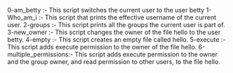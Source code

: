 0-am_betty :- This script switches the current user to the user betty
1-Who_am_i :- This script that prints the effective username of the current user.
2-groups :- This script prints all the groups the current user is part of.
3-new_owner :- This script changes the owner of the file hello to the user betty.
4-empty :- This script creates an empty file called hello.
5-execute :- This script adds execute permission to the owner of the file hello.
6-multiple_permissions:- This script adds execute permission to the owner and the group owner, and read permission to other users, to the file hello.
